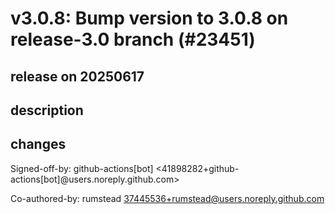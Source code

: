 # v3.0.8: Bump version to 3.0.8 on release-3.0 branch (#23451)

## release on 20250617
## description
## changes
Signed-off-by: github-actions[bot] <41898282+github-actions[bot]@users.noreply.github.com>  

Co-authored-by: rumstead <a href="mailto:37445536+rumstead@users.noreply.github.com">37445536+rumstead@users.noreply.github.com</a>

